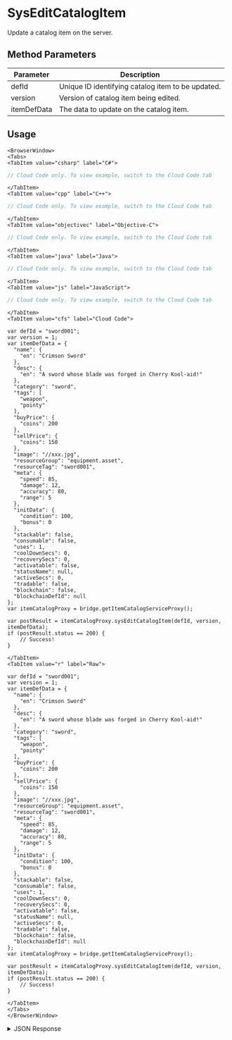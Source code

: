 # SysEditCatalogItem

Update a catalog item on the server.

<PartialServop service_name="itemCatalog" operation_name="SYS_EDIT_CATALOG_ITEM" />

## Method Parameters
Parameter | Description
--------- | -----------
defId | Unique ID identifying catalog item to be updated. 
version | Version of catalog item being edited. 
itemDefData | The data to update on the catalog item. 

## Usage

```mdx-code-block
<BrowserWindow>
<Tabs>
<TabItem value="csharp" label="C#">
```

```csharp
// Cloud Code only. To view example, switch to the Cloud Code tab
```

```mdx-code-block
</TabItem>
<TabItem value="cpp" label="C++">
```

```cpp
// Cloud Code only. To view example, switch to the Cloud Code tab
```

```mdx-code-block
</TabItem>
<TabItem value="objectivec" label="Objective-C">
```

```objectivec
// Cloud Code only. To view example, switch to the Cloud Code tab
```

```mdx-code-block
</TabItem>
<TabItem value="java" label="Java">
```

```java
// Cloud Code only. To view example, switch to the Cloud Code tab
```

```mdx-code-block
</TabItem>
<TabItem value="js" label="JavaScript">
```

```javascript
// Cloud Code only. To view example, switch to the Cloud Code tab
```

```mdx-code-block
</TabItem>
<TabItem value="cfs" label="Cloud Code">
```

```cfscript
var defId = "sword001";
var version = 1;
var itemDefData = {
  "name": {
    "en": "Crimson Sword"
  },
  "desc": {
    "en": "A sword whose blade was forged in Cherry Kool-aid!"
  },
  "category": "sword",
  "tags": [
    "weapon",
    "pointy"
  ],
  "buyPrice": {
    "coins": 200
  },
  "sellPrice": {
    "coins": 150
  },
  "image": "//xxx.jpg",
  "resourceGroup": "equipment.asset",
  "resourceTag": "sword001",
  "meta": {
    "speed": 85,
    "damage": 12,
    "accuracy": 80,
    "range": 5
  },
  "initData": {
    "condition": 100,
    "bonus": 0
  },
  "stackable": false,
  "consumable": false,
  "uses": 1,
  "coolDownSecs": 0,
  "recoverySecs": 0,
  "activatable": false,
  "statusName": null,
  "activeSecs": 0,
  "tradable": false,
  "blockchain": false,
  "blockchainDefId": null
};
var itemCatalogProxy = bridge.getItemCatalogServiceProxy();

var postResult = itemCatalogProxy.sysEditCatalogItem(defId, version, itemDefData);
if (postResult.status == 200) {
    // Success!
}
```

```mdx-code-block
</TabItem>
<TabItem value="r" label="Raw">
```

```cfscript
var defId = "sword001";
var version = 1;
var itemDefData = {
  "name": {
    "en": "Crimson Sword"
  },
  "desc": {
    "en": "A sword whose blade was forged in Cherry Kool-aid!"
  },
  "category": "sword",
  "tags": [
    "weapon",
    "pointy"
  ],
  "buyPrice": {
    "coins": 200
  },
  "sellPrice": {
    "coins": 150
  },
  "image": "//xxx.jpg",
  "resourceGroup": "equipment.asset",
  "resourceTag": "sword001",
  "meta": {
    "speed": 85,
    "damage": 12,
    "accuracy": 80,
    "range": 5
  },
  "initData": {
    "condition": 100,
    "bonus": 0
  },
  "stackable": false,
  "consumable": false,
  "uses": 1,
  "coolDownSecs": 0,
  "recoverySecs": 0,
  "activatable": false,
  "statusName": null,
  "activeSecs": 0,
  "tradable": false,
  "blockchain": false,
  "blockchainDefId": null
};
var itemCatalogProxy = bridge.getItemCatalogServiceProxy();

var postResult = itemCatalogProxy.sysEditCatalogItem(defId, version, itemDefData);
if (postResult.status == 200) {
    // Success!
}
```

```mdx-code-block
</TabItem>
</Tabs>
</BrowserWindow>
```

<details>
<summary>JSON Response</summary>

```json
{
  "data": {
    "defId": "sword001",
    "name": {
      "en": "Crimson Sword"
    },
    "desc": {
      "en": "A sword whose blade was forged in Cherry Kool-aid!"
    },
    "type": "ITEM",
    "category": "sword",
    "tags": [
      "weapon",
      "pointy"
    ],
    "buyPrice": {
      "coins": 200
    },
    "sellPrice": {
      "coins": 150
    },
    "image": "//xxx.jpg",
    "resourceGroup": "equipment.asset",
    "resourceTag": "sword001",
    "meta": {
      "speed": 85,
      "damage": 12,
      "accuracy": 80,
      "range": 5
    },
    "initData": {
      "condition": 100,
      "bonus": 0
    },
    "pState": "DRAFT",
    "publishedAt": 0,
    "createdAt": 1567192113061,
    "updatedAt": 1567192188475,
    "version": 2,
    "stackable": false,
    "consumable": false,
    "uses": null,
    "coolDownSecs": 0,
    "recoverySecs": 0,
    "activatable": false,
    "statusName": null,
    "activeSecs": null,
    "tradable": false,
    "blockchain": false,
    "blockchainDefId": null
  },
  "status": 200
}
```
</details>

